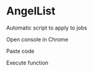 # AngelList
Automatic script to apply to jobs

Open console in Chrome

Paste code

Execute function
